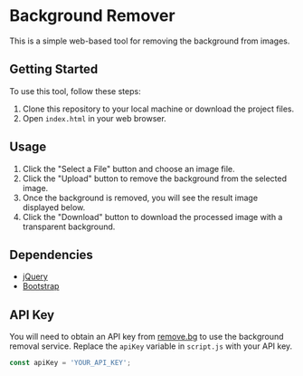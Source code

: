 # Background Remover

This is a simple web-based tool for removing the background from images.

## Getting Started

To use this tool, follow these steps:

1. Clone this repository to your local machine or download the project files.
2. Open `index.html` in your web browser.

## Usage

1. Click the "Select a File" button and choose an image file.
2. Click the "Upload" button to remove the background from the selected image.
3. Once the background is removed, you will see the result image displayed below.
4. Click the "Download" button to download the processed image with a transparent background.

## Dependencies

- [jQuery](https://jquery.com/)
- [Bootstrap](https://getbootstrap.com/)

## API Key

You will need to obtain an API key from [remove.bg](https://www.remove.bg/) to use the background removal service. Replace the `apiKey` variable in `script.js` with your API key.

```javascript
const apiKey = 'YOUR_API_KEY';




